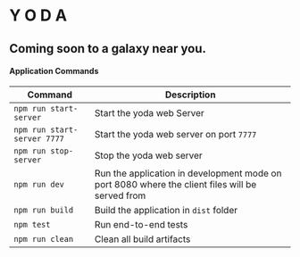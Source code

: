 # Y O D A 
## Coming soon to a galaxy near you.


 #### Application Commands

|Command|Description|
|---|---|
|```npm run start-server```|Start the yoda web Server|
|```npm run start-server 7777```|Start the yoda web server on port ```7777```|
|```npm run stop-server``` |Stop the yoda web server|
|```npm run dev```|Run the application in development mode on port 8080 where the client files will be served from|
|```npm run build```|Build the application in ```dist``` folder|
|```npm test```|Run end-to-end tests|
|```npm run clean```|Clean all build artifacts|
